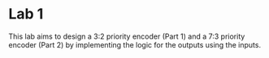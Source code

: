 # Lab 1

This lab aims to design a 3:2 priority encoder (Part 1) and a 7:3 priority encoder (Part 2) by implementing the logic for the outputs using the inputs.

